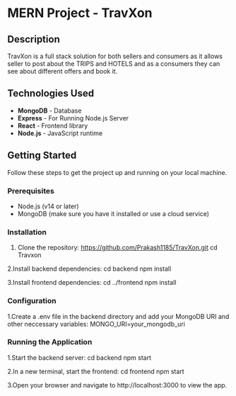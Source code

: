 # MERN Project - TravXon

## Description
TravXon is a full stack solution for both sellers and consumers as it allows seller to post about the TRIPS and HOTELS and as a consumers they can see about different offers and book it.

## Technologies Used

- **MongoDB** - Database
- **Express** - For Running Node.js Server
- **React** - Frontend library
- **Node.js** - JavaScript runtime

## Getting Started

Follow these steps to get the project up and running on your local machine.

### Prerequisites

- Node.js (v14 or later)
- MongoDB (make sure you have it installed or use a cloud service)

### Installation
1. Clone the repository:
   https://github.com/Prakash1185/TravXon.git
   cd Travxon

2.Install backend dependencies:
   cd backend
   npm install

3.Install frontend dependencies:
   cd ../frontend
   npm install

### Configuration
1.Create a .env file in the backend directory and add your MongoDB URI and other neccessary variables:
  MONGO_URI=your_mongodb_uri 

### Running the Application
1.Start the backend server:
  cd backend
  npm start

2.In a new terminal, start the frontend:
   cd frontend
   npm start

3.Open your browser and navigate to http://localhost:3000 to view the app.


  


